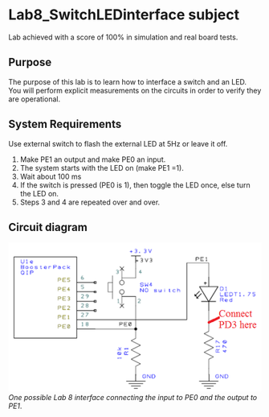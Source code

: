 # Lab8_SwitchLEDinterface subject

Lab achieved with a score of 100% in simulation and real board tests.

## Purpose
The purpose of this lab is to learn how to interface a switch and an LED. \
You will perform explicit measurements on the circuits in order to verify they are operational.

## System Requirements
Use external switch to flash the external LED at 5Hz or leave it off. 

1. Make PE1 an output and make PE0 an input. 
2. The system starts with the LED on (make PE1 =1). 
3. Wait about 100 ms
4. If the switch is pressed (PE0 is 1), then toggle the LED once, else turn the LED on. 
5. Steps 3 and 4 are repeated over and over.

## Circuit diagram

![Alt text](Lab8circuit.png?raw=true "Lab 7 circuit")
*One possible Lab 8 interface connecting the input to PE0 and the output to PE1*.
